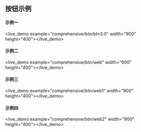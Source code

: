 ## 按钮示例 ##

#### 示例一
<live_demo example="comprehensive/btn/btn3.0" width="900" height="400"></live_demo>

#### 示例二
<live_demo example="comprehensive/btn/web" width="900" height="400"></live_demo>

#### 示例三
<live_demo example="comprehensive/btn/web1" width="900" height="400"></live_demo>

#### 示例四
<live_demo example="comprehensive/btn/web2" width="900" height="400"></live_demo>



